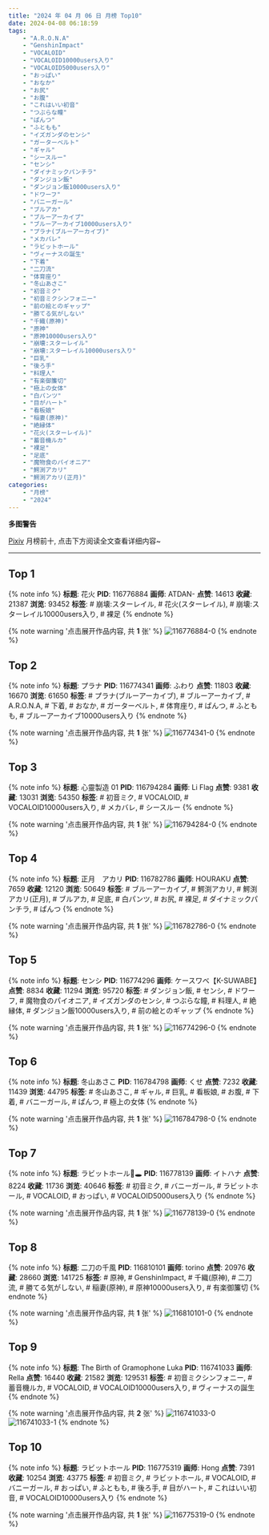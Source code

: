 ```yaml
---
title: "2024 年 04 月 06 日 月榜 Top10"
date: 2024-04-08 06:18:59
tags:
    - "A.R.O.N.A"
    - "GenshinImpact"
    - "VOCALOID"
    - "VOCALOID10000users入り"
    - "VOCALOID5000users入り"
    - "おっぱい"
    - "おなか"
    - "お尻"
    - "お腹"
    - "これはいい初音"
    - "つぶらな瞳"
    - "ぱんつ"
    - "ふともも"
    - "イズガンダのセンシ"
    - "ガーターベルト"
    - "ギャル"
    - "シースルー"
    - "センシ"
    - "ダイナミックパンチラ"
    - "ダンジョン飯"
    - "ダンジョン飯10000users入り"
    - "ドワーフ"
    - "バニーガール"
    - "ブルアカ"
    - "ブルーアーカイブ"
    - "ブルーアーカイブ10000users入り"
    - "プラナ(ブルーアーカイブ)"
    - "メカバレ"
    - "ラビットホール"
    - "ヴィーナスの誕生"
    - "下着"
    - "二刀流"
    - "体育座り"
    - "冬山あさこ"
    - "初音ミク"
    - "初音ミクシンフォニー"
    - "前の絵とのギャップ"
    - "勝てる気がしない"
    - "千織(原神)"
    - "原神"
    - "原神10000users入り"
    - "崩壊:スターレイル"
    - "崩壊:スターレイル10000users入り"
    - "巨乳"
    - "後ろ手"
    - "料理人"
    - "有楽御簾切"
    - "極上の女体"
    - "白パンツ"
    - "目がハート"
    - "看板娘"
    - "稲妻(原神)"
    - "絶縁体"
    - "花火(スターレイル)"
    - "蓄音機ルカ"
    - "裸足"
    - "足底"
    - "魔物食のパイオニア"
    - "鰐渕アカリ"
    - "鰐渕アカリ(正月)"
categories:
    - "月榜"
    - "2024"
---
```


<i class="fa fa-triangle-exclamation"></i>**多图警告**<i class="fa fa-triangle-exclamation"></i>

[Pixiv](https://www.pixiv.net/) 月榜前十, 点击下方阅读全文查看详细内容~

<!-- more -->

---

## Top 1

{% note info %}
**标题**: 花火
**PID**: 116776884 **画师**: ATDAN-
**点赞**: 14613 **收藏**: 21387 **浏览**: 93452
**标签**: # 崩壊:スターレイル, # 花火(スターレイル), # 崩壊:スターレイル10000users入り, # 裸足
{% endnote %}

{% note warning '点击展开作品内容, 共 **1** 张' %}
![116776884-0](https://i.pixiv.re/img-original/img/2024/03/10/01/09/39/116776884_p0.png)
{% endnote %}

## Top 2

{% note info %}
**标题**: プラナ
**PID**: 116774341 **画师**: ふわり
**点赞**: 11803 **收藏**: 16670 **浏览**: 61650
**标签**: # プラナ(ブルーアーカイブ), # ブルーアーカイブ, # A.R.O.N.A, # 下着, # おなか, # ガーターベルト, # 体育座り, # ぱんつ, # ふともも, # ブルーアーカイブ10000users入り
{% endnote %}

{% note warning '点击展开作品内容, 共 **1** 张' %}
![116774341-0](https://i.pixiv.re/img-original/img/2024/03/10/00/00/45/116774341_p0.jpg)
{% endnote %}

## Top 3

{% note info %}
**标题**: 心靈製造  01
**PID**: 116794284 **画师**: Li Flag
**点赞**: 9381 **收藏**: 13031 **浏览**: 54350
**标签**: # 初音ミク, # VOCALOID, # VOCALOID10000users入り, # メカバレ, # シースルー
{% endnote %}

{% note warning '点击展开作品内容, 共 **1** 张' %}
![116794284-0](https://i.pixiv.re/img-original/img/2024/03/10/16/34/27/116794284_p0.jpg)
{% endnote %}

## Top 4

{% note info %}
**标题**: 正月　アカリ
**PID**: 116782786 **画师**: HOURAKU
**点赞**: 7659 **收藏**: 12120 **浏览**: 50649
**标签**: # ブルーアーカイブ, # 鰐渕アカリ, # 鰐渕アカリ(正月), # ブルアカ, # 足底, # 白パンツ, # お尻, # 裸足, # ダイナミックパンチラ, # ぱんつ
{% endnote %}

{% note warning '点击展开作品内容, 共 **1** 张' %}
![116782786-0](https://i.pixiv.re/img-original/img/2024/03/10/08/00/05/116782786_p0.jpg)
{% endnote %}

## Top 5

{% note info %}
**标题**: センシ
**PID**: 116774296 **画师**: ケースワベ【K-SUWABE】
**点赞**: 8834 **收藏**: 11294 **浏览**: 95720
**标签**: # ダンジョン飯, # センシ, # ドワーフ, # 魔物食のパイオニア, # イズガンダのセンシ, # つぶらな瞳, # 料理人, # 絶縁体, # ダンジョン飯10000users入り, # 前の絵とのギャップ
{% endnote %}

{% note warning '点击展开作品内容, 共 **1** 张' %}
![116774296-0](https://i.pixiv.re/img-original/img/2024/03/10/00/00/33/116774296_p0.jpg)
{% endnote %}

## Top 6

{% note info %}
**标题**: 冬山あさこ
**PID**: 116784798 **画师**: くせ
**点赞**: 7232 **收藏**: 11439 **浏览**: 44795
**标签**: # 冬山あさこ, # ギャル, # 巨乳, # 看板娘, # お腹, # 下着, # バニーガール, # ぱんつ, # 極上の女体
{% endnote %}

{% note warning '点击展开作品内容, 共 **1** 张' %}
![116784798-0](https://i.pixiv.re/img-original/img/2024/03/10/10/00/02/116784798_p0.png)
{% endnote %}

## Top 7

{% note info %}
**标题**: ラビットホール🐰🕳
**PID**: 116778139 **画师**: イトハナ
**点赞**: 8224 **收藏**: 11736 **浏览**: 40646
**标签**: # 初音ミク, # バニーガール, # ラビットホール, # VOCALOID, # おっぱい, # VOCALOID5000users入り
{% endnote %}

{% note warning '点击展开作品内容, 共 **1** 张' %}
![116778139-0](https://i.pixiv.re/img-original/img/2024/03/10/02/02/47/116778139_p0.png)
{% endnote %}

## Top 8

{% note info %}
**标题**: 二刀の千風
**PID**: 116810101 **画师**: torino
**点赞**: 20976 **收藏**: 28660 **浏览**: 141725
**标签**: # 原神, # GenshinImpact, # 千織(原神), # 二刀流, # 勝てる気がしない, # 稲妻(原神), # 原神10000users入り, # 有楽御簾切
{% endnote %}

{% note warning '点击展开作品内容, 共 **1** 张' %}
![116810101-0](https://i.pixiv.re/img-original/img/2024/03/11/00/00/25/116810101_p0.jpg)
{% endnote %}

## Top 9

{% note info %}
**标题**: The Birth of Gramophone Luka
**PID**: 116741033 **画师**: Rella
**点赞**: 16440 **收藏**: 21582 **浏览**: 129531
**标签**: # 初音ミクシンフォニー, # 蓄音機ルカ, # VOCALOID, # VOCALOID10000users入り, # ヴィーナスの誕生
{% endnote %}

{% note warning '点击展开作品内容, 共 **2** 张' %}
![116741033-0](https://i.pixiv.re/img-original/img/2024/03/09/00/09/16/116741033_p0.jpg)
![116741033-1](https://i.pixiv.re/img-original/img/2024/03/09/00/09/16/116741033_p1.jpg)
{% endnote %}

## Top 10

{% note info %}
**标题**: ラビットホール
**PID**: 116775319 **画师**: Hong
**点赞**: 7391 **收藏**: 10254 **浏览**: 43775
**标签**: # 初音ミク, # ラビットホール, # VOCALOID, # バニーガール, # おっぱい, # ふともも, # 後ろ手, # 目がハート, # これはいい初音, # VOCALOID10000users入り
{% endnote %}

{% note warning '点击展开作品内容, 共 **1** 张' %}
![116775319-0](https://i.pixiv.re/img-original/img/2024/03/10/00/19/12/116775319_p0.jpg)
{% endnote %}

